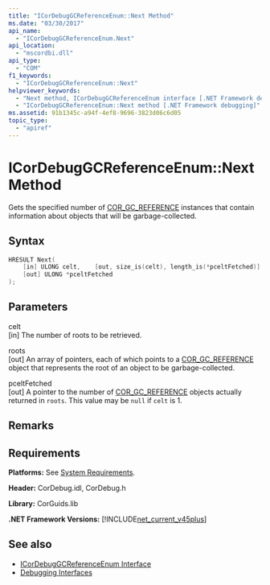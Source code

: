 ```yaml
---
title: "ICorDebugGCReferenceEnum::Next Method"
ms.date: "03/30/2017"
api_name: 
  - "ICorDebugGCReferenceEnum.Next"
api_location: 
  - "mscordbi.dll"
api_type: 
  - "COM"
f1_keywords: 
  - "ICorDebugGCReferenceEnum::Next"
helpviewer_keywords: 
  - "Next method, ICorDebugGCReferenceEnum interface [.NET Framework debugging]"
  - "ICorDebugGCReferenceEnum::Next method [.NET Framework debugging]"
ms.assetid: 91b1345c-a94f-4ef8-9696-3823d06c6d05
topic_type: 
  - "apiref"
---
```

# ICorDebugGCReferenceEnum::Next Method
Gets the specified number of [COR_GC_REFERENCE](cor-gc-reference-structure.md) instances that contain information about objects that will be garbage-collected.  
  
## Syntax  
  
```cpp  
HRESULT Next(  
    [in] ULONG celt,    [out, size_is(celt), length_is(*pceltFetched)] COR_GC_REFERENCE roots[],
    [out] ULONG *pceltFetched  
);  
```  
  
## Parameters  
 celt  
 [in] The number of roots to be retrieved.  
  
 roots  
 [out] An array of pointers, each of which points to a [COR_GC_REFERENCE](cor-gc-reference-structure.md) object that represents the root of an object to be garbage-collected.  
  
 pceltFetched  
 [out] A pointer to the number of [COR_GC_REFERENCE](cor-gc-reference-structure.md) objects actually returned in `roots`. This value may be `null` if `celt` is 1.  
  
## Remarks  
  
## Requirements  
 **Platforms:** See [System Requirements](../../get-started/system-requirements.md).  
  
 **Header:** CorDebug.idl, CorDebug.h  
  
 **Library:** CorGuids.lib  
  
 **.NET Framework Versions:** [!INCLUDE[net_current_v45plus](../../../../includes/net-current-v45plus-md.md)]  
  
## See also

- [ICorDebugGCReferenceEnum Interface](icordebuggcreferenceenum-interface.md)
- [Debugging Interfaces](debugging-interfaces.md)
